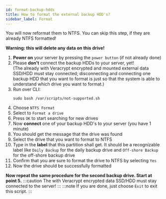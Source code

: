 ```yaml
---
id: format-backup-hdds
title: How to format the external backup HDD's?
sidebar_label: Format
---
```


You will now reformat them to NTFS. You can skip this step, if they are already NTFS formatted!

**Warning: this will delete any data on this drive!**
1. **Power on** your server by pressing the `power button` (if not already done)
1. Please **don't** connect the backup HDDs to your server, yet!<br/>
(The already with Veracrypt encrypted and mounted external data SSD/HDD must stay connected; disconnecting and connecting one backup HDD that you want to format is just so that the system is able to understand which drive you want to format.)
1. Run over CLI:
    ```shell
    sudo bash /var/scripts/not-supported.sh
    ```
1. Choose `NTFS Format`
1. Select to `Format a drive`
1. Press `OK` to start searching for new drives
1. Now **connect** one of your backup HDD's to your server (you have 1 minute)
1. You should get the message that the drive was found
1. Select the drive that you want to format to NTFS
1. Type in the **label** that this partition shall get. It should be a recognizable label like `Daily Backup` for the daily backup drive and `Off-shore Backup` for the off-shore backup drive 
1. Confirm that you are sure to format the drive to NTFS by selecting `Yes`
1. Now the drive should be successfully formatted

**Now repeat the same procedure for the second backup drive. Start at point 5.**
:::caution
The with Veracrypt encrypted data SSD/HDD must stay connected to the server!
:::
:::note
If you are done, just choose `Exit` to exit this script.
:::